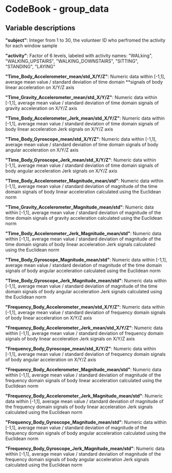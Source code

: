 # CodeBook - group_data
## Variable descriptions
**"subject"**: Integer from 1 to 30, the volunteer ID who perfromed the activity for each window sample<br>

**"activity"**: Factor of 6 levels, labeled with activity names: "WALking", "WALKING_UPSTAIRS", "WALKING_DOWNSTAIRS", "SITTING", "STANDING", "LAYING"<br>

**"Time_Body_Accelerometer_mean/std_X/Y/Z"**: Numeric data within [-1,1], average mean value / standard deviation of time domain **signals of body linear acceleration on X/Y/Z axis<br>

**"Time_Gravity_Accelerometer_mean/std_X/Y/Z"**: Numeric data within [-1,1], average mean value / standard deviation of time domain signals of gravity acceleration on X/Y/Z axis<br>

**"Time_Body_Accelerometer_Jerk_mean/std_X/Y/Z"**: Numeric data within [-1,1], average mean value / standard deviation of time domain signals of body linear acceleration Jerk signals on X/Y/Z axis<br>

**"Time_Body_Gyroscope_mean/std_X/Y/Z"**: Numeric data within [-1,1], average mean value / standard deviation of time domain signals of body angular acceleration on X/Y/Z axis<br>

**"Time_Body_Gyroscope_Jerk_mean/std_X/Y/Z"**: Numeric data within [-1,1], average mean value / standard deviation of time domain signals of body angular acceleration Jerk signals on X/Y/Z axis<br>

**"Time_Body_Accelerometer_Magnitude_mean/std"**: Numeric data within [-1,1], average mean value / standard deviation of magnitude of the time domain signals of body linear acceleration calculated using the Euclidean norm<br>

**"Time_Gravity_Accelerometer_Magnitude_mean/std"**: Numeric data within [-1,1], average mean value / standard deviation of magnitude of the time domain signals of gravity acceleration calculated using the Euclidean norm <br>

**"Time_Body_Accelerometer_Jerk_Magnitude_mean/std"**: Numeric data within [-1,1], average mean value / standard deviation of magnitude of the time domain signals of body linear acceleration Jerk signals calculated using the Euclidean norm<br>

**"Time_Body_Gyroscope_Magnitude_mean/std"**: Numeric data within [-1,1], average mean value / standard deviation of magnitude of the time domain signals of body angular acceleration calculated using the Euclidean norm<br>

**"Time_Body_Gyroscope_Jerk_Magnitude_mean/std"**: Numeric data within [-1,1], average mean value / standard deviation of magnitude of the time domain signals of body angular acceleration Jerk signals calculated using the Euclidean norm<br>

**"Frequency_Body_Accelerometer_mean/std_X/Y/Z"**: Numeric data within [-1,1], average mean value / standard deviation of frequency domain signals of body linear acceleration on X/Y/Z axis<br>

**"Frequency_Body_Accelerometer_Jerk_mean/std_X/Y/Z"**: Numeric data within [-1,1], average mean value / standard deviation of frequency domain signals of body linear acceleration Jerk signals on X/Y/Z axis<br>

**"Frequency_Body_Gyroscope_mean/std_X/Y/Z"**: Numeric data within [-1,1], average mean value / standard deviation of frequency domain signals of body angular acceleration on X/Y/Z axis<br>

**"Frequency_Body_Accelerometer_Magnitude_mean/std"**: Numeric data within [-1,1], average mean value / standard deviation of magnitude of the frequency domain signals of body linear acceleration calculated using the Euclidean norm<br>

**"Frequency_Body_Accelerometer_Jerk_Magnitude_mean/std"**: Numeric data within [-1,1], average mean value / standard deviation of magnitude of the frequency domain signals of body linear acceleration Jerk signals calculated using the Euclidean norm<br>

**"Frequency_Body_Gyroscope_Magnitude_mean/std"**: Numeric data within [-1,1], average mean value / standard deviation of magnitude of the frequency domain signals of body angular acceleration calculated using the Euclidean norm<br>

**"Frequency_Body_Gyroscope_Jerk_Magnitude_mean/std"**: Numeric data within [-1,1], average mean value / standard deviation of magnitude of the frequency domain signals of body angular acceleration Jerk signals calculated using the Euclidean norm<br>
